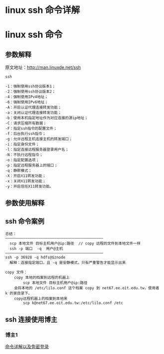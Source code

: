 # linux ssh 命令详解

# linux ssh 命令

## 参数解释
原文地址：http://man.linuxde.net/ssh
```
ssh

-1：强制使用ssh协议版本1；
-2：强制使用ssh协议版本2；
-4：强制使用IPv4地址；
-6：强制使用IPv6地址；
-A：开启认证代理连接转发功能；
-a：关闭认证代理连接转发功能；
-b：使用本机指定地址作为对应连接的源ip地址；
-C：请求压缩所有数据；
-F：指定ssh指令的配置文件；
-f：后台执行ssh指令；
-g：允许远程主机连接主机的转发端口；
-i：指定身份文件；
-l：指定连接远程服务器登录用户名；
-N：不执行远程指令；
-o：指定配置选项；
-p：指定远程服务器上的端口；
-q：静默模式；
-X：开启X11转发功能；
-x：关闭X11转发功能；
-y：开启信任X11转发功能。
```

## 参数使用解释

## ssh 命令案例

```
总结：
————————————————————————————————————————————
  scp 本地文件 目标主机用户@ip:路径  // copy 远程的文件到本地文件一样
  ssh -p 端口  -q  用户@主机
————————————————————————————————————————————  
ssh -p 36928 -q hdfs@$znode
  解释：连接指定端口，且 -q 是安静模式，只有严重警告才能显示出来

copy 文件：
    copy 本地的档案到远程的机器上
        scp 本地文件 目标主机用户@ip:路径
    会将本地的 /etc/lilo.conf 这个档案 copy 到 net67.ee.oit.edu.tw，使用者 k 的家目录下。
    copy远程机器上的档案到本地来
        scp k@net67.ee.oit.edu.tw:/etc/lilo.conf /etc
```

## ssh 连接使用博主

### 博主1

[命令详解以及免密登录](https://www.cnblogs.com/xuxiuxiu/p/6269538.html)
